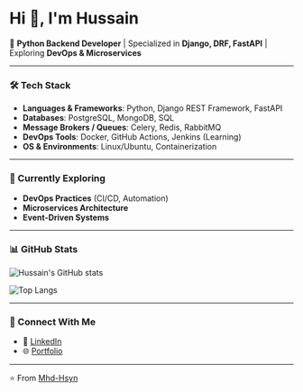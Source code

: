 # Hi 👋, I'm Hussain  

🚀 **Python Backend Developer** | Specialized in **Django, DRF, FastAPI** | Exploring **DevOps & Microservices**

---

### 🛠️ Tech Stack
- **Languages & Frameworks**: Python, Django REST Framework, FastAPI  
- **Databases**: PostgreSQL, MongoDB, SQL  
- **Message Brokers / Queues**: Celery, Redis, RabbitMQ  
- **DevOps Tools**: Docker, GitHub Actions, Jenkins (Learning)  
- **OS & Environments**: Linux/Ubuntu, Containerization  

---

### 🌱 Currently Exploring
- **DevOps Practices** (CI/CD, Automation)  
- **Microservices Architecture**  
- **Event-Driven Systems**  

---

### 📊 GitHub Stats
![Hussain's GitHub stats](https://github-readme-stats.vercel.app/api?username=Mhd-Hsyn&show_icons=true&theme=tokyonight)

![Top Langs](https://github-readme-stats.vercel.app/api/top-langs/?username=Mhd-Hsyn&layout=compact&theme=tokyonight)

---

### 🤝 Connect With Me
- 💼 [LinkedIn](https://www.linkedin.com/in/mhd-hsyn)  
- 🌐 [Portfolio](https://your-portfolio-link.com)  

---
⭐️ From [Mhd-Hsyn](https://github.com/Mhd-Hsyn)
